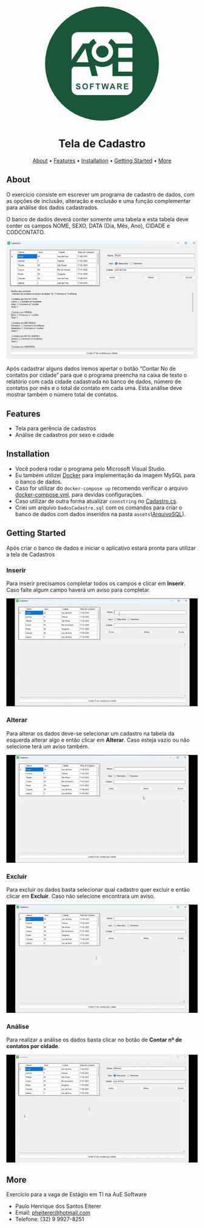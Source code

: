 <h3 align="center"><img src="assets/logo.jpg" width=300 height=300 style="border-radius: 50%"></h3>

<h1 align="center">Tela de Cadastro</h1>

<p align="center">
  <a href="#about">About</a> •
  <a href="#features">Features</a> •
  <a href="#installation">Installation</a> •
  <a href="#getting-started">Getting Started</a> •
  <a href="#more">More</a>
</p>


## About

O exercício consiste em escrever um programa de cadastro de dados, com as opções de inclusão, alteração e exclusão e uma função complementar para análise dos dados cadastrados. 

O banco de dados deverá conter somente uma tabela e esta tabela deve conter os campos NOME, SEXO, DATA (Dia, Mês, Ano), CIDADE e CODCONTATO.

![Tela de Cadastros](assets/telaPronta.png)

Após cadastrar alguns dados iremos apertar o botão “Contar No de contatos por cidade” para que o programa preencha na caixa de texto o relatório com cada cidade cadastrada no banco de dados, número de contatos por mês e o total de contato em cada uma. Esta análise deve mostrar também o número total de contatos.

## Features

+ Tela para gerência de cadastros
+ Análise de cadastros por sexo e cidade

## Installation

+ Você poderá rodar o programa pelo Microsoft Visual Studio.
+ Eu também utilizei [Docker](https://www.docker.com) para implementação da imagem MySQL para o banco de dados.
+ Caso for utilizar do ```docker-compose up``` recomendo verificar o arquivo [docker-compose.yml](docker-compose.yml), para devidas configurações.
+ Caso utilizar de outra forma atualizar ```connstring``` no [Cadastro.cs](BDSImples/Cadastro.cs).
+ Criei um arquivo ```DadosCadastro.sql``` com os comandos para criar o banco de dados com dados inseridos na pasta ```assets```([ArquivoSQL](assets/DadosCadastro.sql)).

## Getting Started

Após criar o banco de dados e iniciar o aplicativo estará pronta para utilizar a tela de Cadastros

### Inserir

Para inserir precisamos completar todos os campos e clicar em **Inserir**. Caso falte algum campo haverá um aviso para completar.

![Inserir](assets/Inserir.gif)

### Alterar

Para alterar os dados deve-se selecionar um cadastro na tabela da esquerda alterar algo e então clicar em **Alterar**. Caso esteja vazio ou não selecione terá um aviso também.

![Alterar](assets/Alterar.gif)

### Excluir

Para excluir os dados basta selecionar qual cadastro quer excluir e então clicar em **Excluir**. Caso não selecione encontrara um aviso.

![Excluir](assets/Excluir.gif)

### Análise

Para realizar a análise os dados basta clicar no botão de **Contar nº de contatos por cidade**.

![Análise](assets/Analise.gif)


## More

Exercício para a vaga de Estágio em TI na AuE Software

+ Paulo Henrique dos Santos Eiterer
+ Email: pheiterer@hotmail.com
+ Telefone: (32) 9 9927-8251
